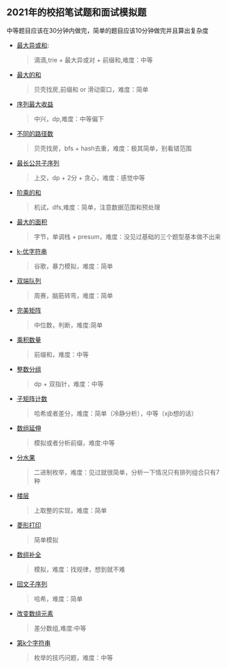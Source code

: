 ## 2021年的校招笔试题和面试模拟题

中等题目应该在30分钟内做完，简单的题目应该10分钟做完并且算出复杂度

+ [最大异或和](./最大异或和.cpp):
    > 滴滴,trie + 最大异或对 + 前缀和,难度：中等

+ [最大的和](./最大的和.cpp)
    > 贝壳找房,前缀和 or 滑动窗口，难度：简单

+ [序列最大收益](./序列最大收益.cpp)
    > 中兴，dp,难度：中等偏下

+ [不同的路径数](./不同的路径数.cpp)
    > 贝壳找房，bfs + hash去重，难度：极其简单，别看错范围

+ [最长公共子序列](./最长公共子序列.cpp)
    > 上交，dp + 2分 + 贪心，难度：感觉中等

+ [阶乘的和](./阶乘的和.cpp)
    > 机试，dfs,难度：简单，注意数据范围和预处理

+ [最大的面积](./最大面积.cpp)
    > 字节，单调栈 + presum，难度：没见过基础的三个题型基本做不出来

+ [k-优字符串](./k-优字符串.cpp)
    > 谷歌，暴力模拟，难度：简单

+ [双端队列](./双端队列.cpp)
    > 周赛，脑筋转弯，难度：简单

+ [完美矩阵](./完美矩阵.cpp)
    > 中位数，判断，难度:简单

+ [乘积数量](./乘积数量.cpp)
    > 前缀和，难度：中等

+ [整数分组](./整数分组.cpp)
    > dp + 双指针，难度：中等

+ [子矩阵计数](./子矩阵计数.cpp)
    > 哈希或者差分，难度：简单（冷静分析），中等（xjb想的话）

+ [数组延伸](./数组延申.cpp)
    > 模拟或者分析前缀，难度:中等

+ [分水果](./分水果.cpp)
    > 二进制枚举，难度：见过就很简单，分析一下情况只有排列组合只有7种

+ [楼层](./楼层.cpp)
    > 上取整的实现，难度：简单

+ [菱形打印](./菱形打印.cpp)
    > 简单模拟

+ [数组补全](./数组补全/.cpp)
    > 模拟，难度：找规律，想到就不难

+ [回文子序列](./回文子序列.cpp)
    > 哈希，难度：简单

+ [改变数组元素](./改变数组元素.cpp)
    > 差分数组,难度:中等

+ [第k个字符串](./第k个字符串.cpp)
    > 枚举的技巧问题，难度：中等